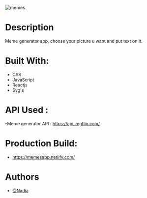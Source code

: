

![memes](https://user-images.githubusercontent.com/49839827/70555853-247a9a80-1b80-11ea-848b-d493f2aaf895.PNG)


# Description
Meme generator app, choose your picture u want and put text on it.

# Built With:

- CSS 
- JavaScript
- Reactjs
- Svg's

# API Used : 

-Meme generator API : https://api.imgflip.com/

# Production Build:

- https://memesapp.netlify.com/

# Authors

- [@Nadia](https://github.com/LaasriNadia)

